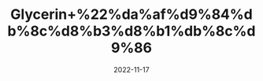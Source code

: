 ---
title: 'Glycerin+%22%da%af%d9%84%db%8c%d8%b3%d8%b1%db%8c%d9%86'
date: '2022-11-17' 
metatag: '' 
inventory: '0' 
draft: false 
# meta description 
shortDescripton: 'Glycerol%22++People+use+glycerol+for+constipation%2c+improving+athletic+performance%2c+and+for+certain+skin+conditions.+'
description: 'Skin+Care+%d8%b3%da%a9%d9%86+%da%a9%d8%a6%db%8c%d8%b1'
longdescription: ''
tags: ''
brand: ''
subCategory: ''
sellCount: '0'
featured: True
# product Price
price: '50.0'
# Product Short Description
shortDescription: 'Glycerol%22++People+use+glycerol+for+constipation%2c+improving+athletic+performance%2c+and+for+certain+skin+conditions.+'
productID: '6964F412-2243-ED11-996A-005056B3A416'
type: 'products'
category: 'Skin+Care+%d8%b3%da%a9%d9%86+%da%a9%d8%a6%db%8c%d8%b1' 
thumnailproduct: 'https://eraconnect.blob.core.windows.net/product-images/aminsaddiquidawakhana/a9f66508-4350-4633-99cf-a044b0e3e1ce.webp' 
images:
  - image: 'https://eraconnect.blob.core.windows.net/product-images/aminsaddiquidawakhana/a9f66508-4350-4633-99cf-a044b0e3e1ce.webp'  
Variants:
---